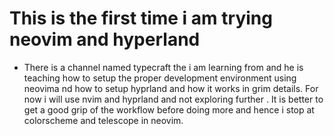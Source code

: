 # This is the  first time i am trying neovim and hyperland 
- There is a channel named typecraft the i am learning from and he is teaching how to setup the proper development environment using neovima nd how to setup hyprland and how it works in grim details. For now i will use nvim and hyprland and not exploring further .
It is better to get a good grip of the workflow before doing more and hence i stop at colorscheme and telescope in neovim.


